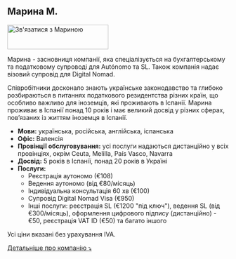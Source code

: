 ## Марина М.

<div class="hs-cta-embed hs-cta-simple-placeholder hs-cta-embed-202426288374"
  style="max-width:100%; max-height:100%; width:230px;height:56px" data-hubspot-wrapper-cta-id="202426288374">
  <a href="https://cta-eu1.hubspot.com/web-interactives/public/v1/track/redirect?encryptedPayload=AVxigLJkKYj5zCfG%2BzyjSxz%2BlpEH2KcZ7fWrh9CG1JiXXe3yO64wRQsctj54oqrPEFjFd2rbJ3Nt0VZEa%2BN4wx6j2DpBswSZJTMwVsvi1NOm%2B3lwLII27e%2BhEV9rVqc%2FZ72kcx23pxDIsKJci5qvXctfD7Ur%2Bw%3D%3D&webInteractiveContentId=202426288374&portalId=145459200" target="_blank" rel="noopener" crossorigin="anonymous">
    <img alt="&#1047;&#1074;'&#1103;&#1079;&#1072;&#1090;&#1080;&#1089;&#1103; &#1079; &#1052;&#1072;&#1088;&#1080;&#1085;&#1086;&#1102;" loading="lazy" src="https://hubspot-no-cache-eu1-prod.s3.amazonaws.com/cta/default/145459200/interactive-202426288374.png" style="height: 100%; width: 100%; object-fit: fill"
      onerror="this.style.display='none'" />
  </a>
</div>

Марина - засновниця компанії, яка спеціалізується на бухгалтерському та податковому супроводі для Autónomo та SL. Також
компанія надає візовий супровід для Digital Nomad.

Співробітники досконало знають українське законодавство та глибоко розбираються в питаннях податкового резидентства
різних країн, що особливо важливо для іноземців, які проживають в Іспанії. Марина проживає в Іспанії понад 10 років і
має великий досвід у різних сферах, пов’язаних із життям іноземця в Іспанії.

- **Мови:** українська, російська, англійська, іспанська
- **Офіс:** Валенсія
- **Провінції обслуговування:** усі послуги надаються дистанційно у всіх провінціях, окрім Ceuta, Melilla, País Vasco,
  Navarra
- **Досвід:** 5 років в Іспанії, понад 20 років в Україні
- **Послуги:**
    - Реєстрація аутономо (€108)
    - Ведення аутономо (від €80/місяць)
    - Індивідуальна консультація 60 хв (€100)
    - Супровід Digital Nomad Visa (€950)
    - Інші послуги: реєстрація SL (€1200 "під ключ"), ведення SL (від €300/місяць), оформлення цифрового підпису
      (дистанційно) - €50, реєстрація VAT ID (€50) та багато іншого

Усі ціни вказані без урахування IVA.

<a href="#" id="detailsLinkMarinaM" onclick="toggleDetailsMarinaM(); return false;">Детальніше про компанію ⤵</a>

<div id="hiddenContentMarinaM" style="display: none; margin-top: 10px;">
<ul>
  <li><b>Штат:</b> до 5 співробітників</li>
  <li><b>Освіта:</b> 
    <ul>
      <li>Гомологований в Іспанії диплом про вищу освіту України за спеціальністю "Економіст"</li>
      <li>Магістр Asesoría Fiscal Universidad Católica Valencia</li>
      <li>Бухгалтерські курси бізнес-школи INEAF:
        <ul>
          <li>"Fiscal, Laboral, Contable y Mercantil"</li>
          <li>"Experto en Impuesto sobre la Renta de las Personas Físicas (IRPF) e Impuesto sobre el Patrimonio"</li>
          <li>"Fiscalidad y Trading de Criptomonedas"</li>
        </ul>
      </li>
    </ul>
  </li>
  <li><b>Цифровий сертифікат:</b> 
    Хестор подає звіти, використовуючи сертифікат клієнта, який ви надаєте під час реєстрації аутономо. Для цього підписується окремий договір про використання персональних даних, а також є страхування щодо захисту персональних даних клієнтів.
  </li>
  <li><b>Відповідальність:</b>
    <ul>
      <li>Страхування, що покриває збитки у разі помилки хестора (MAFRE Responsabilidad Civil Professional Póliza/Spto 0972300000612 / 000 Fecha 29/09/2023)</li>
      <li>Страхування на випадок порушення договору щодо захисту персональних даних (MAFRE Ciber On Autónomos y Pymes Póliza/Spto 0472300000141 / 000 Fecha 29/09/2023)</li>
      <li>Щорічний аудит компанії та навчання співробітників щодо правил захисту персональних даних клієнтів (компанія GESPREFOR S.L.)
        <ul>
          <li>Мantenimiento de la documentación para el cumplimiento de las leyes de protección de datos vigentes:</li>
          <li>LEY ORGÁNICA DE PROTECCIÓN DE DATOS Y GARANTÍAS DE DERECHOS DIGITALES (LOPD-GDD)</li>
          <li>REGLAMENTO EUROPEO DE LA PROTECCIÓN DE DATOS (RGPD)</li>
          <li>LEY DE LAS SOCIEDADES Y SERVICIOS DE LA INFORMACIÓN Y EL COMERCIO ELECTRÓNICO (LSSI-CE)</li>
        </ul>
      </li>
    </ul>
  </li>
</ul>
</div>

<script>
  function toggleDetailsMarinaM() {
    const content = document.getElementById('hiddenContentMarinaM');
    const link = document.getElementById('detailsLinkMarinaM');
    if (content.style.display === 'none') {
      content.style.display = 'block';
      link.textContent = 'Детальніше про компанію ⤴';
    } else {
      content.style.display = 'none';
      link.textContent = 'Детальніше про компанію ⤵';
    }
  }
</script>

